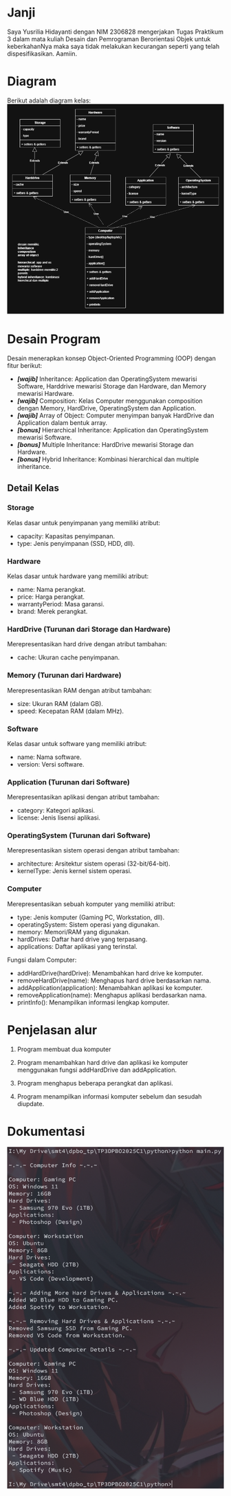 # Janji 
Saya Yusrilia Hidayanti dengan NIM 2306828 mengerjakan Tugas Praktikum 3 dalam mata kuliah Desain dan Pemrograman Berorientasi Objek untuk keberkahanNya maka saya tidak melakukan kecurangan seperti yang telah dispesifikasikan. Aamiin.

# Diagram
Berikut adalah diagram kelas:
![](diagram.png)

# Desain Program
Desain menerapkan konsep Object-Oriented Programming (OOP) dengan fitur berikut:

- __*[wajib]*__ Inheritance: Application dan OperatingSystem mewarisi Software, Harddrive mewarisi Storage dan Hardware, dan Memory mewarisi Hardware.
- __*[wajib]*__ Composition: Kelas Computer menggunakan composition dengan Memory, HardDrive, OperatingSystem dan Application.
- __*[wajib]*__ Array of Object: Computer menyimpan banyak HardDrive dan Application dalam bentuk array.
- __*[bonus]*__ Hierarchical Inheritance: Application dan OperatingSystem mewarisi Software.
- __*[bonus]*__ Multiple Inheritance: HardDrive mewarisi Storage dan Hardware.
- __*[bonus]*__ Hybrid Inheritance: Kombinasi hierarchical dan multiple inheritance.

## Detail Kelas
### Storage
Kelas dasar untuk penyimpanan yang memiliki atribut:
- capacity: Kapasitas penyimpanan.
- type: Jenis penyimpanan (SSD, HDD, dll).

### Hardware
Kelas dasar untuk hardware yang memiliki atribut:
- name: Nama perangkat.
- price: Harga perangkat.
- warrantyPeriod: Masa garansi.
- brand: Merek perangkat.

### HardDrive (Turunan dari Storage dan Hardware)

Merepresentasikan hard drive dengan atribut tambahan:
- cache: Ukuran cache penyimpanan.
### Memory (Turunan dari Hardware)

Merepresentasikan RAM dengan atribut tambahan:
- size: Ukuran RAM (dalam GB).
- speed: Kecepatan RAM (dalam MHz).

### Software

Kelas dasar untuk software yang memiliki atribut:
- name: Nama software.
- version: Versi software.
### Application (Turunan dari Software)

Merepresentasikan aplikasi dengan atribut tambahan:
- category: Kategori aplikasi.
- license: Jenis lisensi aplikasi.

### OperatingSystem (Turunan dari Software)
Merepresentasikan sistem operasi dengan atribut tambahan:
- architecture: Arsitektur sistem operasi (32-bit/64-bit).
- kernelType: Jenis kernel sistem operasi.

### Computer

Merepresentasikan sebuah komputer yang memiliki atribut:
- type: Jenis komputer (Gaming PC, Workstation, dll).
- operatingSystem: Sistem operasi yang digunakan.
- memory: Memori/RAM yang digunakan.
- hardDrives: Daftar hard drive yang terpasang.
- applications: Daftar aplikasi yang terinstal.

Fungsi dalam Computer:
- addHardDrive(hardDrive): Menambahkan hard drive ke komputer.
- removeHardDrive(name): Menghapus hard drive berdasarkan nama.
- addApplication(application): Menambahkan aplikasi ke komputer.
- removeApplication(name): Menghapus aplikasi berdasarkan nama.
- printInfo(): Menampilkan informasi lengkap komputer.

# Penjelasan alur
1. Program membuat dua komputer

2. Program menambahkan hard drive dan aplikasi ke komputer menggunakan fungsi addHardDrive dan addApplication.

3. Program menghapus beberapa perangkat dan aplikasi.

4. Program menampilkan informasi komputer sebelum dan sesudah diupdate.

# Dokumentasi
![](python/image.png)